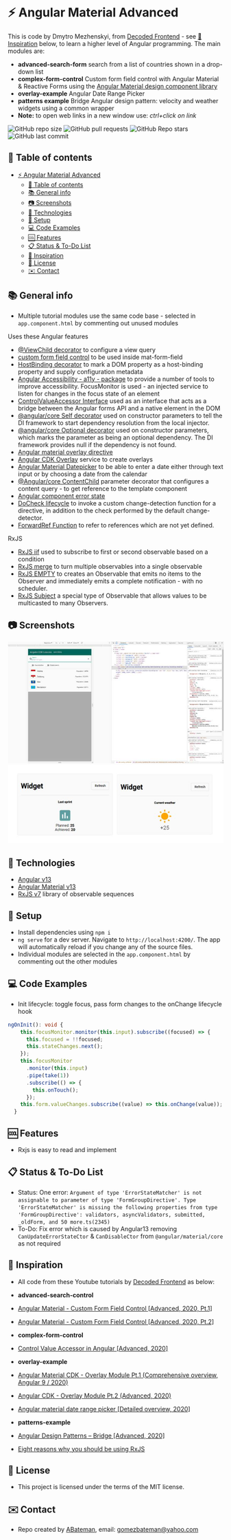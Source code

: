 # :zap: Angular Material Advanced

This is code by Dmytro Mezhenskyi, from [Decoded Frontend](https://www.youtube.com/c/DecodedFrontend/videos) - see [:clap: Inspiration](#clap-inspiration) below, to learn a higher level of Angular programming. The main modules are:

* **advanced-search-form** search from a list of countries shown in a drop-down list
* **complex-form-control** Custom form field control with Angular Material & Reactive Forms using the [Angular Material design component library](https://material.angular.io/)
* **overlay-example** Angular Date Range Picker
* **patterns example** Bridge Angular design pattern: velocity and weather widgets using a common wrapper
* **Note:** to open web links in a new window use: _ctrl+click on link_

![GitHub repo size](https://img.shields.io/github/repo-size/AndrewJBateman/angular-material-advanced?style=plastic)
![GitHub pull requests](https://img.shields.io/github/issues-pr/AndrewJBateman/angular-material-advanced?style=plastic)
![GitHub Repo stars](https://img.shields.io/github/stars/AndrewJBateman/angular-material-advanced?style=plastic)
![GitHub last commit](https://img.shields.io/github/last-commit/AndrewJBateman/angular-material-advanced?style=plastic)

## :page_facing_up: Table of contents

* [:zap: Angular Material Advanced](#zap-angular-material-advanced)
  * [:page_facing_up: Table of contents](#page_facing_up-table-of-contents)
  * [:books: General info](#books-general-info)
  * [:camera: Screenshots](#camera-screenshots)
  * [:signal_strength: Technologies](#signal_strength-technologies)
  * [:floppy_disk: Setup](#floppy_disk-setup)
  * [:computer: Code Examples](#computer-code-examples)
  * [:cool: Features](#cool-features)
  * [:clipboard: Status & To-Do List](#clipboard-status--to-do-list)
  * [:clap: Inspiration](#clap-inspiration)
  * [:file_folder: License](#file_folder-license)
  * [:envelope: Contact](#envelope-contact)

## :books: General info

* Multiple tutorial modules use the same code base - selected in `app.component.html` by commenting out unused modules

Uses these Angular features

* [@ViewChild decorator](https://angular.io/api/core/ViewChild) to configure a view query
* [custom form field control](https://material.angular.io/guide/creating-a-custom-form-field-control) to be used inside mat-form-field
* [HostBinding decorator](https://angular.io/api/core/HostBinding) to mark a DOM property as a host-binding property and supply configuration metadata
* [Angular Accessibility - a11y - package](https://material.angular.io/cdk/a11y/overview) to provide a number of tools to improve accessibility. FocusMonitor is used - an injected service to listen for changes in the focus state of an element
* [ControlValueAccessor Interface](https://angular.io/api/forms/ControlValueAccessor) used as an interface that acts as a bridge between the Angular forms API and a native element in the DOM
* [@angular/core Self decorator](https://angular.io/api/core/Self) used on constructor parameters to tell the DI framework to start dependency resolution from the local injector.
* [@angular/core Optional decorator](https://angular.io/api/core/Optional) used on constructor parameters, which marks the parameter as being an optional dependency. The DI framework provides null if the dependency is not found.
* [Angular material overlay directive](https://github.com/angular/components/blob/master/src/cdk/overlay/overlay-directives.ts)
* [Angular CDK Overlay](https://material.angular.io/cdk/overlay/api) service to create overlays
* [Angular Material Datepicker](https://material.angular.io/components/datepicker/overview) to be able to enter a date either through text input or by choosing a date from the calendar
* [@Angular/core ContentChild](https://angular.io/api/core/ContentChild) parameter decorator that configures a content query - to get reference to the template component
* [Angular component error state](https://github.com/angular/components/blob/master/src/material/core/common-behaviors/error-state.ts)
* [DoCheck lifecycle](https://angular.io/api/core/DoCheck) to invoke a custom change-detection function for a directive, in addition to the check performed by the default change-detector.
* [ForwardRef Function](https://angular.io/api/core/forwardRef) to refer to references which are not yet defined.

RxJS

* [RxJS iif](https://www.learnrxjs.io/learn-rxjs/operators/conditional/iif) used to subscribe to first or second observable based on a condition
* [RxJS merge](https://www.learnrxjs.io/learn-rxjs/operators/combination/merge) to turn multiple observables into a single observable
* [RxJS EMPTY](https://rxjs-dev.firebaseapp.com/api/index/function/empty) to creates an Observable that emits no items to the Observer and immediately emits a complete notification - with no scheduler.
* [RxJS Subject](https://rxjs-dev.firebaseapp.com/guide/subject) a special type of Observable that allows values to be multicasted to many Observers.

## :camera: Screenshots

![Example screenshot](./img/dropdown.jpg)
![Example screenshot](./img/widgets.jpg)

## :signal_strength: Technologies

* [Angular v13](https://angular.io/)
* [Angular Material v13](https://material.angular.io/)
* [RxJS v7](https://rxjs-dev.firebaseapp.com/guide/overview) library of observable sequences

## :floppy_disk: Setup

* Install dependencies using `npm i`
* `ng serve` for a dev server. Navigate to `http://localhost:4200/`. The app will automatically reload if you change any of the source files.
* Individual modules are selected in the `app.component.html` by commenting out the other modules

## :computer: Code Examples

* Init lifecycle: toggle focus, pass form changes to the onChange lifecycle hook

```typescript
ngOnInit(): void {
    this.focusMonitor.monitor(this.input).subscribe((focused) => {
      this.focused = !!focused;
      this.stateChanges.next();
    });
    this.focusMonitor
      .monitor(this.input)
      .pipe(take(1))
      .subscribe(() => {
        this.onTouch();
      });
    this.form.valueChanges.subscribe((value) => this.onChange(value));
  }
```

## :cool: Features

* Rxjs is easy to read and implement

## :clipboard: Status & To-Do List

* Status: One error: `Argument of type 'ErrorStateMatcher' is not assignable to parameter of type 'FormGroupDirective'. Type 'ErrorStateMatcher' is missing the following properties from type 'FormGroupDirective': validators, asyncValidators, submitted, _oldForm, and 50 more.ts(2345)`
* To-Do: Fix error which is caused by Angular13 removing `CanUpdateErrorStateCtor` & `CanDisableCtor` from `@angular/material/core` as not required

## :clap: Inspiration

* All code from these Youtube tutorials by [Decoded Frontend](https://www.youtube.com/channel/UCSj1Igu3ejxqcQISNEmx8VQ) as below:

* **advanced-search-control**
* [Angular Material - Custom Form Field Control [Advanced, 2020, Pt.1]](https://www.youtube.com/watch?v=8ThVof0Rz64)
* [Angular Material - Custom Form Field Control [Advanced, 2020, Pt.2]](https://www.youtube.com/watch?v=AZsw2nRxkBk&t=8s)

* **complex-form-control**
* [Control Value Accessor in Angular [Advanced, 2020]](https://www.youtube.com/watch?v=OrmIfW8Ak3w)

* **overlay-example**
* [Angular Material CDK - Overlay Module Pt.1 (Comprehensive overview, Angular 9 / 2020)](https://www.youtube.com/watch?v=Dkh0zpsc0Zw)
* [Angular CDK - Overlay Module Pt.2 (Advanced, 2020)](https://www.youtube.com/watch?v=2pS9bYtsBRo)
* [Angular material date range picker [Detailed overview, 2020]](https://www.youtube.com/watch?v=F5bwreD6N9g)

* **patterns-example**
* [Angular Design Patterns – Bridge [Advanced, 2020]](https://www.youtube.com/watch?v=2rQOu9TmuxE)

* [Eight reasons why you should be using RxJS](https://blog.mimacom.com/eight-reasons-why-you-should-be-using-rxjs/)

## :file_folder: License

* This project is licensed under the terms of the MIT license.

## :envelope: Contact

* Repo created by [ABateman](https://github.com/AndrewJBateman), email: gomezbateman@yahoo.com
